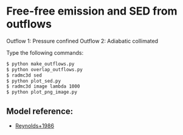 # Free-free emission and SED from outflows

Outflow 1: Pressure confined
Outflow 2: Adiabatic collimated

Type the following commands:

```bash
$ python make_outflows.py
$ python overlap_outflows.py
$ radmc3d sed
$ python plot_sed.py
$ radmc3d image lambda 1000
$ python plot_png_image.py
```

## Model reference:

* [Reynolds+1986](http://adsabs.harvard.edu/abs/1986ApJ...304..713R)